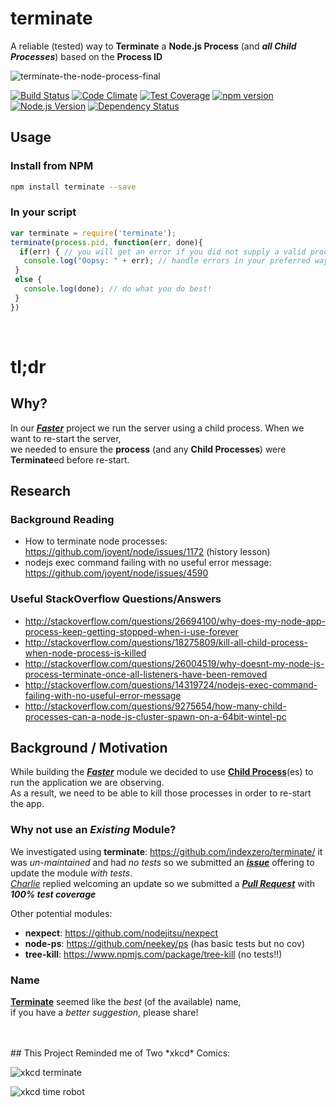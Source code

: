 # terminate

A reliable (tested) way to **Terminate** a **Node.js Process** (and ***all Child Processes***) based on the **Process ID**

![terminate-the-node-process-final](https://cloud.githubusercontent.com/assets/194400/6859420/a3b63f3c-d410-11e4-91bb-ad6b607cc465.png)

[![Build Status](https://travis-ci.org/nelsonic/terminate.svg)](https://travis-ci.org/nelsonic/terminate)
[![Code Climate](https://codeclimate.com/github/nelsonic/terminate/badges/gpa.svg)](https://codeclimate.com/github/nelsonic/terminate)
[![Test Coverage](https://codeclimate.com/github/nelsonic/terminate/badges/coverage.svg)](https://codeclimate.com/github/nelsonic/terminate)
[![npm version](https://badge.fury.io/js/terminate.svg)](http://badge.fury.io/js/terminate)
[![Node.js Version](https://img.shields.io/node/v/terminate.svg?style=flat)](http://nodejs.org/download)
[![Dependency Status](https://david-dm.org/nelsonic/terminate.svg)](https://david-dm.org/nelsonic/terminate)



## Usage

### Install from NPM

```sh
npm install terminate --save
```

### In your script

```js
var terminate = require('terminate');
terminate(process.pid, function(err, done){
  if(err) { // you will get an error if you did not supply a valid process.pid
   console.log("Oopsy: " + err); // handle errors in your preferred way.
 }
 else {
   console.log(done); // do what you do best!
 }
})
```


 <br />

# tl;dr

## Why?

In our [***Faster***](https://github.com/ideaq/faster) project
we run the server using a child process.
When we want to re-start the server,  
we needed to ensure the **process** (and any **Child Processes**)
were **Terminate**ed before re-start.

## Research

### Background Reading

+ How to terminate node processes: https://github.com/joyent/node/issues/1172 (history lesson)
+ nodejs exec command failing with no useful error message:
https://github.com/joyent/node/issues/4590

### Useful StackOverflow Questions/Answers

+ http://stackoverflow.com/questions/26694100/why-does-my-node-app-process-keep-getting-stopped-when-i-use-forever
+ http://stackoverflow.com/questions/18275809/kill-all-child-process-when-node-process-is-killed
+ http://stackoverflow.com/questions/26004519/why-doesnt-my-node-js-process-terminate-once-all-listeners-have-been-removed
+ http://stackoverflow.com/questions/14319724/nodejs-exec-command-failing-with-no-useful-error-message
+ http://stackoverflow.com/questions/9275654/how-many-child-processes-can-a-node-js-cluster-spawn-on-a-64bit-wintel-pc

## Background / Motivation

While building the [***Faster***](https://github.com/ideaq/faster)
module we decided to use [**Child Process**](https://nodejs.org/api/child_process.html)(es)
to run the application we are observing.  
As a result, we need to be able to kill those processes in order to re-start the app.  


### Why not use an *Existing* Module?

We investigated using **terminate**: https://github.com/indexzero/terminate/
it was *un-maintained* and had *no tests*
  so we submitted an [***issue***](https://github.com/indexzero/terminate/issues/10)
  offering to update the module *with tests*.  
  [*Charlie*](https://github.com/indexzero/terminate/issues/10#issuecomment-86795133)
  replied welcoming an update so we submitted
  a [***Pull Request***](https://github.com/indexzero/terminate/pull/12)
  with ***100% test coverage***

Other potential modules:

+ **nexpect**: https://github.com/nodejitsu/nexpect
+ **node-ps**: https://github.com/neekey/ps (has basic tests but no cov)
+ **tree-kill**: https://www.npmjs.com/package/tree-kill (no tests!!)


### Name

[**Terminate**](https://www.google.co.uk/search?q=terminate)
seemed like the *best* (of the available) name,  
if you have a *better suggestion*, please share!

<br />
<br />
## This Project Reminded me of Two *xkcd* Comics:

![xkcd terminate](http://i.imgur.com/KQ9v7ll.png)

![xkcd time robot](http://imgs.xkcd.com/comics/time_robot.png)
